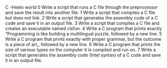 C -Heelo world
0 Write a script that runs a C file through the preprocessor and save the result into another file.
1 Write a script that compiles a C file but does not link.
2 Write a script that generates the assembly code of a C code and save it in an output file.
3 Write a script that compiles a C file and creates an executable named cisfun.
4 Write a C program that prints exactly "Programming is like building a multilingual puzzle, followed by a new line.
5 Write a C program that prints exactly with proper grammar, but the outcome is a piece of art,, followed by a new line.
6 Write a C program that prints the size of various types on the computer it is compiled and run on.
7 Write a script that generates the assembly code (Intel syntax) of a C code and save it in an output file.
